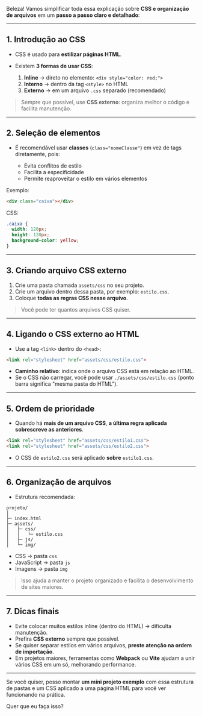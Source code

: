 Beleza! Vamos simplificar toda essa explicação sobre **CSS e organização de arquivos** em um **passo a passo claro e detalhado**:

---

## **1. Introdução ao CSS**

* CSS é usado para **estilizar páginas HTML**.
* Existem **3 formas de usar CSS**:

  1. **Inline** → direto no elemento: `<div style="color: red;">`
  2. **Interno** → dentro da tag `<style>` no HTML
  3. **Externo** → em um arquivo `.css` separado (recomendado)

> Sempre que possível, use **CSS externo**: organiza melhor o código e facilita manutenção.

---

## **2. Seleção de elementos**

* É recomendável usar **classes** (`class="nomeClasse"`) em vez de tags diretamente, pois:

  * Evita conflitos de estilo
  * Facilita a especificidade
  * Permite reaproveitar o estilo em vários elementos

Exemplo:

```html
<div class="caixa"></div>
```

CSS:

```css
.caixa {
  width: 120px;
  height: 120px;
  background-color: yellow;
}
```

---

## **3. Criando arquivo CSS externo**

1. Crie uma pasta chamada `assets/css` no seu projeto.
2. Crie um arquivo dentro dessa pasta, por exemplo: `estilo.css`.
3. Coloque **todas as regras CSS nesse arquivo**.

> Você pode ter quantos arquivos CSS quiser.

---

## **4. Ligando o CSS externo ao HTML**

* Use a tag `<link>` dentro do `<head>`:

```html
<link rel="stylesheet" href="assets/css/estilo.css">
```

* **Caminho relativo**: indica onde o arquivo CSS está em relação ao HTML.
* Se o CSS não carregar, você pode usar `./assets/css/estilo.css` (ponto barra significa "mesma pasta do HTML").

---

## **5. Ordem de prioridade**

* Quando há **mais de um arquivo CSS**, **a última regra aplicada sobrescreve as anteriores**.

```html
<link rel="stylesheet" href="assets/css/estilo1.css">
<link rel="stylesheet" href="assets/css/estilo2.css">
```

* O CSS de `estilo2.css` será aplicado **sobre** `estilo1.css`.

---

## **6. Organização de arquivos**

* Estrutura recomendada:

```
projeto/
│
├─ index.html
├─ assets/
│   ├─ css/
│   │   └─ estilo.css
│   ├─ js/
│   └─ img/
```

* CSS → pasta `css`
* JavaScript → pasta `js`
* Imagens → pasta `img`

> Isso ajuda a manter o projeto organizado e facilita o desenvolvimento de sites maiores.

---

## **7. Dicas finais**

* Evite colocar muitos estilos inline (dentro do HTML) → dificulta manutenção.
* Prefira **CSS externo** sempre que possível.
* Se quiser separar estilos em vários arquivos, **preste atenção na ordem de importação**.
* Em projetos maiores, ferramentas como **Webpack** ou **Vite** ajudam a unir vários CSS em um só, melhorando performance.

---

Se você quiser, posso montar **um mini projeto exemplo** com essa estrutura de pastas e um CSS aplicado a uma página HTML para você ver funcionando na prática.

Quer que eu faça isso?
